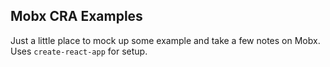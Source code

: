 ## Mobx CRA Examples

Just a little place to mock up some example and take a few notes on Mobx. Uses `create-react-app` for setup.
